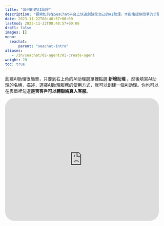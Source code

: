 ```yaml
---
title: "如何創建AI助理"
description: "探索如何在SeaChat平台上快速創建您自己的AI助理。本指南提供簡單的步驟，包括如何選擇AI助理名稱、描述和服務類型，並配置客戶支持選項，包括是否允許轉接至真人客服。此外，您將找到一個嵌入的YouTube視頻教程，詳細說明從創建到部署AI助理的全過程，使您能夠迅速部署高效的AI客服，提升客戶互動體驗。"
date: 2023-11-22T08:48:57+00:00
lastmod: 2023-11-22T08:48:57+00:00
draft: false
images: []
menu:
  seachat:
      parent: "seachat-intro"
aliases:
   - /zh/seachat/02-agent/01-create-agent
weight: 20
toc: true
---
```


創建AI助理很簡單，只要到右上角的AI助理選單裡點選 **新增助理** ，然後填寫AI助理的名稱，描述，選擇AI助理服務的使用方式，就可以創建一個AI助理。你也可以在表單裡勾選**是否客戶可以轉聯絡真人客服**。


  <iframe width="100%" height="400" src="https://www.youtube.com/embed/?listType=playlist&list=PL8K7_LTqly449uOg_uBWOPfFyL1fJRjkE&index=16" title="YouTube video player" frameborder="0" allow="accelerometer; autoplay; clipboard-write; encrypted-media; gyroscope; picture-in-picture" allowfullscreen style="border-radius: 30px;"></iframe>